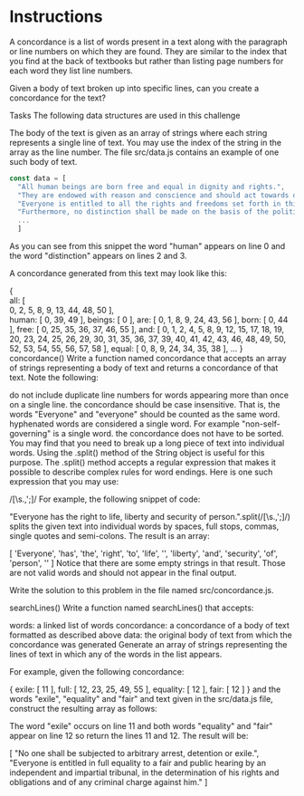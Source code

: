 # Instructions
A concordance is a list of words present in a text along with the paragraph or line numbers on which they are found. They are similar to the index that you find at the back of textbooks but rather than listing page numbers for each word they list line numbers.

Given a body of text broken up into specific lines, can you create a concordance for the text?

Tasks
The following data structures are used in this challenge

The body of the text is given as an array of strings where each string represents a single line of text. You may use the index of the string in the array as the line number. The file src/data.js contains an example of one such body of text.

``` js
const data = [  
  "All human beings are born free and equal in dignity and rights.",  
  "They are endowed with reason and conscience and should act towards one another in a spirit of brotherhood.",  
  "Everyone is entitled to all the rights and freedoms set forth in this Declaration, without distinction of any kind, such as race, colour, sex, language, religion, political or other opinion, national or social origin, property, birth or other status.",  
  "Furthermore, no distinction shall be made on the basis of the political, jurisdictional or international status of the country or territory to which a person belongs, whether it be independent, trust, non-self-governing or under any other limitation of sovereignty.",  
  ...  
  ]
```
As you can see from this snippet the word "human" appears on line 0 and the word "distinction" appears on lines 2 and 3.

A concordance generated from this text may look like this:

{  
        all: [  
           0,  2,  5,  8, 9,
          13, 44, 48, 50
        ],  
        human: [ 0, 39, 49 ],
        beings: [ 0 ],
        are: [
           0,  1,  8, 9,
          24, 43, 56
        ],
        born: [ 0, 44 ],
        free: [
           0, 25, 35, 36,
          37, 46, 55
        ],
        and: [
           0,  1,  2,  4,  5,  8,  9, 12, 15, 17,
          18, 19, 20, 23, 24, 25, 26, 29, 30, 31,
          35, 36, 37, 39, 40, 41, 42, 43, 46, 48,
          49, 50, 52, 53, 54, 55, 56, 57, 58
        ],
        equal: [
           0,  8,  9, 24,
          34, 35, 38
        ],
   ...
}
concordance()
Write a function named concordance that accepts an array of strings representing a body of text and returns a concordance of that text. Note the following:

do not include duplicate line numbers for words appearing more than once on a single line.
the concordance should be case insensitive. That is, the words "Everyone" and "everyone" should be counted as the same word.
hyphenated words are considered a single word. For example "non-self-governing" is a single word.
the concordance does not have to be sorted.
You may find that you need to break up a long piece of text into individual words. Using the .split() method of the String object is useful for this purpose. The .split() method accepts a regular expression that makes it possible to describe complex rules for word endings. Here is one such expression that you may use:

/[\s.,';]/
For example, the following snippet of code:

"Everyone has the right to life, liberty and security of person.".split(/[\s.,';]/)
splits the given text into individual words by spaces, full stops, commas, single quotes and semi-colons. The result is an array:

[
  'Everyone', 'has',
  'the',      'right',
  'to',       'life',
  '',         'liberty',
  'and',      'security',
  'of',       'person',
  ''
]
Notice that there are some empty strings in that result. Those are not valid words and should not appear in the final output.

Write the solution to this problem in the file named src/concordance.js.

searchLines()
Write a function named searchLines() that accepts:

words: a linked list of words
concordance: a concordance of a body of text formatted as described above
data: the original body of text from which the concordance was generated
Generate an array of strings representing the lines of text in which any of the words in the list appears.

For example, given the following concordance:

{
    exile: [ 11 ],
    full: [ 12, 23, 25, 49, 55 ],
    equality: [ 12 ],
    fair: [ 12 ]
}
and the words "exile", "equality" and "fair" and text given in the src/data.js file, construct the resulting array as follows:

The word "exile" occurs on line 11 and both words "equality" and "fair" appear on line 12 so return the lines 11 and 12. The result will be:

[
  "No one shall be subjected to arbitrary arrest, detention or exile.",
  "Everyone is entitled in full equality to a fair and public hearing by an independent and impartial tribunal, in the determination of his rights and obligations and of any criminal charge against him."
]
